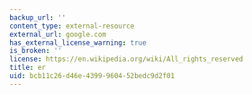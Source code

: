 ```yaml
---
backup_url: ''
content_type: external-resource
external_url: google.com
has_external_license_warning: true
is_broken: ''
license: https://en.wikipedia.org/wiki/All_rights_reserved
title: er
uid: bcb11c26-d46e-4399-9604-52bedc9d2f01
---
```

